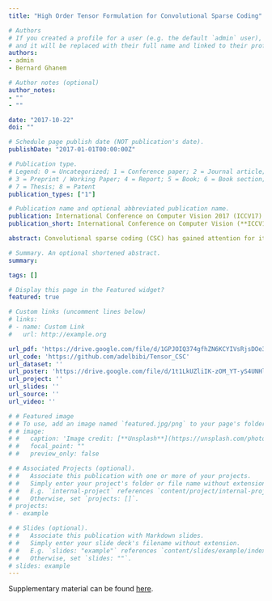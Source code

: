 ```yaml
---
title: "High Order Tensor Formulation for Convolutional Sparse Coding"

# Authors
# If you created a profile for a user (e.g. the default `admin` user), write the username (folder name) here 
# and it will be replaced with their full name and linked to their profile.
authors:
- admin
- Bernard Ghanem

# Author notes (optional)
author_notes:
- ""
- ""

date: "2017-10-22"
doi: ""

# Schedule page publish date (NOT publication's date).
publishDate: "2017-01-01T00:00:00Z"

# Publication type.
# Legend: 0 = Uncategorized; 1 = Conference paper; 2 = Journal article;
# 3 = Preprint / Working Paper; 4 = Report; 5 = Book; 6 = Book section;
# 7 = Thesis; 8 = Patent
publication_types: ["1"]

# Publication name and optional abbreviated publication name.
publication: International Conference on Computer Vision 2017 (ICCV17)
publication_short: International Conference on Computer Vision (**ICCV17**)

abstract: ​​​Convolutional sparse coding (CSC) has gained attention for its successful role as a reconstruction and a classification tool in the computer vision and machine learning community. Current CSC methods can only reconstruct singlefeature 2D images independently. However, learning multidimensional dictionaries and sparse codes for the reconstruction of multi-dimensional data is very important, as it examines correlations among all the data jointly. This provides more capacity for the learned dictionaries to better reconstruct data. In this paper, we propose a generic and novel formulation for the CSC problem that can handle an arbitrary order tensor of data. Backed with experimental results, our proposed formulation can not only tackle applications that are not possible with standard CSC solvers, including colored video reconstruction (5D--tensors), but it also performs favorably in reconstruction with much fewer parameters as compared to naive extensions of standard CSC to multiple features/channels.

# Summary. An optional shortened abstract.
summary: 

tags: []

# Display this page in the Featured widget?
featured: true

# Custom links (uncomment lines below)
# links:
# - name: Custom Link
#   url: http://example.org

url_pdf: 'https://drive.google.com/file/d/1GPJOIQ374gfhZN6KCYIVsRjsDOe37jc3/view?usp=sharing'
url_code: 'https://github.com/adelbibi/Tensor_CSC'
url_dataset: ''
url_poster: 'https://drive.google.com/file/d/1t1LkUZliIK-zOM_YT-yS4UNHloEqQxgf/view?usp=sharing'
url_project: ''
url_slides: ''
url_source: ''
url_video: ''

# # Featured image
# # To use, add an image named `featured.jpg/png` to your page's folder. 
# # image:
# #   caption: 'Image credit: [**Unsplash**](https://unsplash.com/photos/pLCdAaMFLTE)'
# #   focal_point: ""
# #   preview_only: false

# # Associated Projects (optional).
# #   Associate this publication with one or more of your projects.
# #   Simply enter your project's folder or file name without extension.
# #   E.g. `internal-project` references `content/project/internal-project/index.md`.
# #   Otherwise, set `projects: []`.
# projects:
# - example

# # Slides (optional).
# #   Associate this publication with Markdown slides.
# #   Simply enter your slide deck's filename without extension.
# #   E.g. `slides: "example"` references `content/slides/example/index.md`.
# #   Otherwise, set `slides: ""`.
# slides: example
---
```


<!-- {{% callout note %}}
Click the *Cite* button above to demo the feature to enable visitors to import publication metadata into their reference management software.
{{% /callout %}}

{{% callout note %}}
Create your slides in Markdown - click the *Slides* button to check out the example.
{{% /callout %}} -->

Supplementary material can be found [here](https://drive.google.com/file/d/1-nZIm3uKBPpftL9WVvABENzcSOatYbMD/view?usp=sharing).
